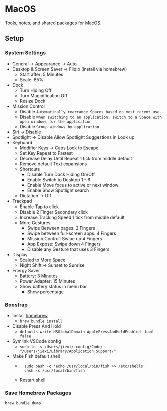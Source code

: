 # MacOS

Tools, notes, and shared packages for [MacOS](https://www.apple.com/macos).

## Setup
### System Settings
* General -> Appearance -> Auto
* Desktop & Screen Saver -> Fliqlo (install via homebrew)
  * Start after: 5 Minutes
  * Scale: 85%
* Dock
  * Turn Hiding Off
  * Turn Maginification Off
  * Resize Dock
* Mission Control
  * Disable `Automatically rearrange Spaces based on most recent use`
  * Disable `When switching to an application, switch to a Space with open windows for the application`
  * Disable `Group windows by application`
* Siri -> Disable
* Spotlight -> Disable Allow Spotlight Suggestions in Look up
* Keyboard
  * Modifier Keys -> Caps Lock to Escape
  * Set Key Repeat to Fastest
  * Decrease Delay Until Repeat 1 tick from middle default
  * Remove default Text expansions
  * Shortcuts
    * Disable Turn Dock Hiding On/Off
    * Enable Switch to Desktop 1 - 6
    * Enable Move focus to active or next window
    * Enable Show Spotlight search
  * Dictation -> Off
* Trackpad
  * Enable Tap to click
  * Disable 2 Finger Secondary click
  * Increase Tracking Speed 1 tick from middle default
  * More Gestures
    * Swipe Between pages: 2 Fingers
    * Swipe between full-screen apps: 4 Fingers
    * Mission Control: Swipe up 4 Fingers
    * App Expose: Swipe down 4 Fingers
    * Disable any Gesture that uses 3 Fingers
* Display
  * Scaled to More Space
  * Night Shift -> Sunset to Sunrise
* Energy Saver
  * Battery: 3 Minutes
  * Power Adapter: 15 Minutes
  * Show battery status in menu bar
    * Show percentage

### Boostrap
* Install [homebrew](https://brew.sh/)
  * `brew bundle install`
* Disable Press And Hold
  * `defaults write NSGlobalDomain ApplePressAndHoldEnabled -bool false`
* Symlink VSCode config
  * `sudo ln -s /Users/jiexi/.config/Code/ "/Users/jiexi/Library/Application Support/"`
* Make Fish default shell
  * ```
      sudo bash -c 'echo /usr/local/bin/fish >> /etc/shells'
      chsh -s /usr/local/bin/fish
    ```
  * Restart shell

### Save Homebrew Packages
`brew bundle dump`
